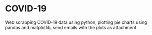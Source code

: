 # COVID-19
Web scrapping COVID-19 data using python, plotting pie charts using pandas and matplotlib, send emails with the plots as attachment
